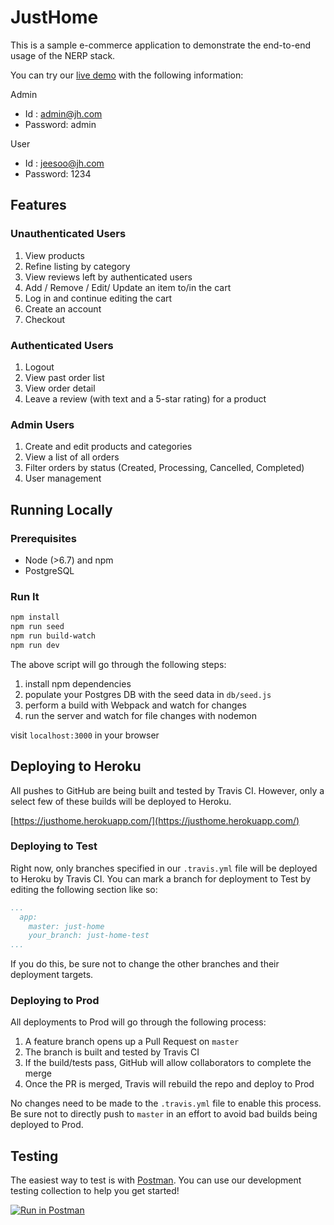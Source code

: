 # JustHome 

This is a sample e-commerce application to demonstrate the end-to-end usage
of the NERP stack.

You can try our [live demo](https://justhome.herokuapp.com/) with the following information:

Admin
- Id      : admin@jh.com
- Password: admin

User
- Id      : jeesoo@jh.com
- Password: 1234

## Features

### Unauthenticated Users

1. View products
1. Refine listing by category
1. View reviews left by authenticated users
1. Add / Remove / Edit/ Update an item to/in the cart
1. Log in and continue editing the cart
1. Create an account
1. Checkout

### Authenticated Users

1. Logout
1. View past order list
1. View order detail
1. Leave a review (with text and a 5-star rating) for a product

### Admin Users

1. Create and edit products and categories
1. View a list of all orders
1. Filter orders by status (Created, Processing, Cancelled, Completed)
1. User management

## Running Locally

### Prerequisites
- Node (>6.7) and npm
- PostgreSQL

### Run It

```sh
npm install
npm run seed
npm run build-watch
npm run dev
```

The above script will go through the following steps:
1. install npm dependencies
1. populate your Postgres DB with the seed data in `db/seed.js`
1. perform a build with Webpack and watch for changes
1. run the server and watch for file changes with nodemon

visit `localhost:3000` in your browser

## Deploying to Heroku

All pushes to GitHub are being built and tested by Travis CI. However, only a select few of these builds will be deployed to Heroku.

[https://justhome.herokuapp.com/](https://justhome.herokuapp.com/)  

### Deploying to Test

Right now, only branches specified in our `.travis.yml` file will be deployed to Heroku by Travis CI. You can mark a branch for deployment to Test by editing the following section like so:

```yml
...
  app:
    master: just-home
    your_branch: just-home-test
...
```

If you do this, be sure not to change the other branches and their deployment targets.

### Deploying to Prod

All deployments to Prod will go through the following process:

1. A feature branch opens up a Pull Request on `master`
2. The branch is built and tested by Travis CI
3. If the build/tests pass, GitHub will allow collaborators to complete the merge
4. Once the PR is merged, Travis will rebuild the repo and deploy to Prod

No changes need to be made to the `.travis.yml` file to enable this process. Be sure not to directly push to `master` in an effort to avoid bad builds being deployed to Prod.

## Testing

The easiest way to test is with [Postman](https://www.getpostman.com/). You can use our development testing
collection to help you get started!

[![Run in Postman](https://run.pstmn.io/button.svg)](https://app.getpostman.com/run-collection/5163bc4d4c0126c3c191)